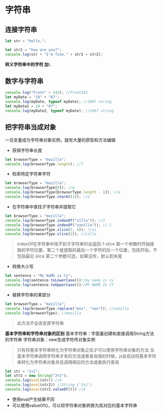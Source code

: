 # 字符串

## 连接字符串
```javascript
let str = "hello,";

let str2 = "how are you?";
console.log(str + "I'm fine." + str2 + str2);
```
**转义字符串中的字符 加`\`**

## 数字与字符串
```javascript
console.log("Front" + 242); //Front242
let myDate = "19" + "67";
console.log(myDate, typeof myDate); //1967 string
let myDate2 = 19 + "67";
console.log(myDate2, typeof myDate); //1967 string
```
## 把字符串当成对象
一旦变量成为字符串对象实例，就有大量的原型和方法编辑

- 获得字符串长度

```javascript
let browserType = "mozilla";
console.log(browserType.length); //7
```

- 检索特定字符串字符

```javascript
let browserType = "mozilla";
console.log(browserType[0]); //m
console.log(browserType[browserType.length - 1]); //a
console.log(browserType.charAt(1)); //o
```

- 在字符串中查找子字符串并提取它

```javascript
let browserType = "mozilla";
console.log(browserType.indexOf("zilla")); //2
console.log(browserType.indexOf("vanilla")); //-1
console.log(browserType.slice(2, 4)); //zi
console.log(browserType.slice(2)); //zilla
```

>indexOf在字符串中找不到子字符串时会返回-1
>slice 第一个参数时开始提取的字符位置，第二个是提取的最后一个字符的后一个位置，包括开始，不包括最后
>slice 第二个参数可选，如果没传，默认到末尾

- 转换大小写
```javascript
let sentence = "My NaME is Cy";
console.log(sentence.toLowerCase())//my name is cy
console.log(sentence.toUpperCase())//MY NAME IS CY
```

- 替换字符串的某部分
```javascript
let browserType = "mozilla";
console.log(browserType.replace("moz", "van")); //vanilla
console.log(browserType); //mozilla
```
>此方法不会改变原字符串


**基本字符串和字符串对象的区别**
基本字符串：字面量创建和直接调用String方法的字符串
字符串对象：new生成字符传对象实例

>只有将基本字符串转化为字符串对象之后才可以使用字符串对象的方法
当基本字符串调用字符串才有的方法或者查询值的时候，js会自动将基本字符串转化为字符串对象并且调用相应的方法或者执行查询

```javascript
let str = "2+2";
let str2 = new String("2+2");
console.log(eval(str)) //4
console.log(eval(str2)) //String {'2+2'}
console.log(eval(str2.valueOf())) //4
```

- 使用eval产生结果不同
- 可以使用valueOf()，可以将字符串对象转换为其对应的基本字符串










